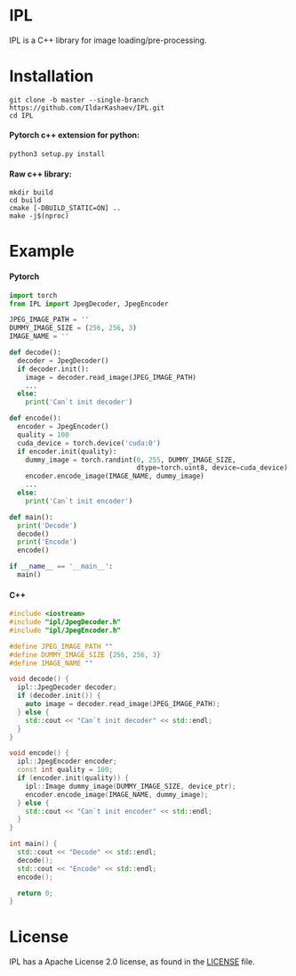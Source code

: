 # IPL
IPL is a C++ library for image loading/pre-processing.

# Installation
```shell
git clone -b master --single-branch https://github.com/IldarKashaev/IPL.git
cd IPL
```
#### Pytorch c++ extension for python:
```shell
python3 setup.py install
```

#### Raw c++ library:
```shell
mkdir build
cd build
cmake [-DBUILD_STATIC=ON] ..
make -j$(nproc)
```
# Example
#### Pytorch
```python
import torch
from IPL import JpegDecoder, JpegEncoder

JPEG_IMAGE_PATH = ''
DUMMY_IMAGE_SIZE = (256, 256, 3)
IMAGE_NAME = ''

def decode():
  decoder = JpegDecoder()
  if decoder.init():
    image = decoder.read_image(JPEG_IMAGE_PATH)
    ...
  else:
    print('Can`t init decoder')

def encode():
  encoder = JpegEncoder()
  quality = 100
  cuda_device = torch.device('cuda:0')
  if encoder.init(quality):
    dummy_image = torch.randint(0, 255, DUMMY_IMAGE_SIZE,
                                dtype=torch.uint8, device=cuda_device)
    encoder.encode_image(IMAGE_NAME, dummy_image)
    ...
  else:
    print('Can`t init encoder')

def main():
  print('Decode')
  decode()
  print('Encode')
  encode()

if __name__ == '__main__':
  main()
```
#### C++
```cc
#include <iostream>
#include "ipl/JpegDecoder.h"
#include "ipl/JpegEncoder.h"

#define JPEG_IMAGE_PATH ""
#define DUMMY_IMAGE_SIZE {256, 256, 3}
#define IMAGE_NAME ""

void decode() {
  ipl::JpegDecoder decoder;
  if (decoder.init()) {
    auto image = decoder.read_image(JPEG_IMAGE_PATH);
  } else {
    std::cout << "Can`t init decoder" << std::endl;
  }
}

void encode() {
  ipl::JpegEncoder encoder;
  const int quality = 100;
  if (encoder.init(quality)) {
    ipl::Image dummy_image(DUMMY_IMAGE_SIZE, device_ptr);
    encoder.encode_image(IMAGE_NAME, dummy_image);
  } else {
    std::cout << "Can`t init encoder" << std::endl;
  }
}

int main() {
  std::cout << "Decode" << std::endl;
  decode();
  std::cout << "Encode" << std::endl;
  encode();

  return 0;
}
```
# License
IPL has a Apache License 2.0 license, as found in the [LICENSE](https://github.com/IldarKashaev/IPL/blob/main/LICENSE) file.

